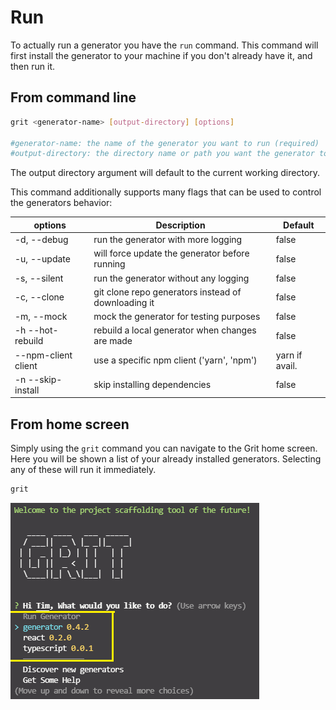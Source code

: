 # Run

To actually run a generator you have the `run` command. This command will first install the generator to your machine if you don't already have it, and then run it.

## From command line

```bash
grit <generator-name> [output-directory] [options]

#generator-name: the name of the generator you want to run (required)
#output-directory: the directory name or path you want the generator to output to (optional)
```

The output directory argument will default to the current working directory.

This command additionally supports many flags that can be used to control the generators behavior:

| options             | Description                                         | Default        |
| ------------------- | --------------------------------------------------- | -------------- |
| -d, --debug         | run the generator with more logging                 | false          |
| -u, --update        | will force update the generator before running      | false          |
| -s, --silent        | run the generator without any logging               | false          |
| -c, --clone         | git clone repo generators instead of downloading it | false          |
| -m, --mock          | mock the generator for testing purposes             | false          |
| -h --hot-rebuild    | rebuild a local generator when changes are made     | false          |
| --npm-client client | use a specific npm client ('yarn', 'npm')           | yarn if avail. |
| -n --skip-install   | skip installing dependencies                        | false          |

## From home screen

Simply using the `grit` command you can navigate to the Grit home screen. Here you will be shown a list of your already installed generators. Selecting any of these will run it immediately.

```bash
grit
```

![image info](/img/tutorial/terminalSC/grit-command-sc-wgen.png)
